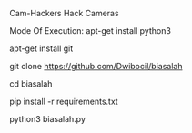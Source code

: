 Cam-Hackers
Hack Cameras

Mode Of Execution:
apt-get install python3

apt-get install git

git clone https://github.com/Dwibocil/biasalah

cd biasalah

pip install -r requirements.txt

python3 biasalah.py
